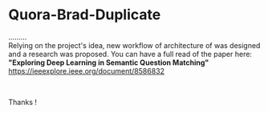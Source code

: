 # Quora-Brad-Duplicate
.........
<br>
Relying on the project's idea, new workflow of architecture of was designed and a research was proposed. You can have a full read of the paper here: <br>
**"Exploring Deep Learning in Semantic Question Matching"** <br>
https://ieeexplore.ieee.org/document/8586832

<br>

Thanks !
